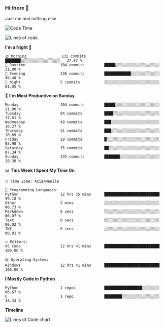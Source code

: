 ### Hi there 👋

Just me and nothing else


<!--START_SECTION:waka-->
![Code Time](http://img.shields.io/badge/Code%20Time-71%20hrs%2045%20mins-blue)

![Lines of code](https://img.shields.io/badge/From%20Hello%20World%20I%27ve%20Written-905.7%20thousand%20lines%20of%20code-blue)

**I'm a Night 🦉** 

```text
🌞 Morning                132 commits         ███████░░░░░░░░░░░░░░░░░░   27.67 % 
🌆 Daytime                104 commits         █████░░░░░░░░░░░░░░░░░░░░   21.80 % 
🌃 Evening                236 commits         ████████████░░░░░░░░░░░░░   49.48 % 
🌙 Night                  5 commits           ░░░░░░░░░░░░░░░░░░░░░░░░░   01.05 % 
```
📅 **I'm Most Productive on Sunday** 

```text
Monday                   104 commits         █████░░░░░░░░░░░░░░░░░░░░   21.80 % 
Tuesday                  84 commits          ████░░░░░░░░░░░░░░░░░░░░░   17.61 % 
Wednesday                49 commits          ███░░░░░░░░░░░░░░░░░░░░░░   10.27 % 
Thursday                 51 commits          ███░░░░░░░░░░░░░░░░░░░░░░   10.69 % 
Friday                   19 commits          █░░░░░░░░░░░░░░░░░░░░░░░░   03.98 % 
Saturday                 35 commits          ██░░░░░░░░░░░░░░░░░░░░░░░   07.34 % 
Sunday                   135 commits         ███████░░░░░░░░░░░░░░░░░░   28.30 % 
```


📊 **This Week I Spent My Time On** 

```text
🕑︎ Time Zone: Asia/Manila

💬 Programming Languages: 
Python                   12 hrs 35 mins      █████████████████████████   99.18 % 
Other                    5 mins              ░░░░░░░░░░░░░░░░░░░░░░░░░   00.73 % 
Markdown                 0 secs              ░░░░░░░░░░░░░░░░░░░░░░░░░   00.07 % 
Text                     0 secs              ░░░░░░░░░░░░░░░░░░░░░░░░░   00.02 % 
INI                      0 secs              ░░░░░░░░░░░░░░░░░░░░░░░░░   00.01 % 

🔥 Editors: 
VS Code                  12 hrs 41 mins      █████████████████████████   100.00 % 

💻 Operating System: 
Windows                  12 hrs 41 mins      █████████████████████████   100.00 % 
```

**I Mostly Code in Python** 

```text
Python                   2 repos             █████████████████░░░░░░░░   66.67 % 
C                        1 repo              ████████░░░░░░░░░░░░░░░░░   33.33 % 
```



**Timeline**

![Lines of Code chart](https://raw.githubusercontent.com/mauring55/mauring55/main/assets/bar_graph.png)


<!--END_SECTION:waka-->
